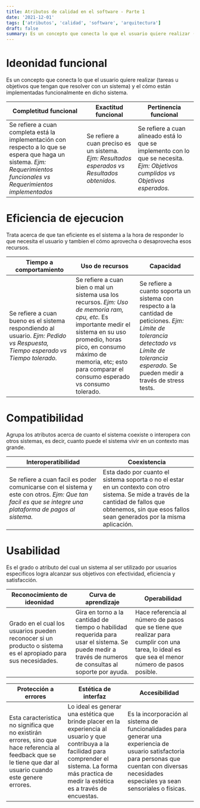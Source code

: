 ```yaml
---
title: Atributos de calidad en el software - Parte 1
date: '2021-12-01'
tags: ['atributos', 'calidad', 'software', 'arquitectura']
draft: false
summary: Es un concepto que conecta lo que el usuario quiere realizar (tareas u objetivos que tengan que resolver con un sistema) y el cómo están implementadas funcionalmente en dicho sistema...
---
```


# Ideonidad funcional

Es un concepto que conecta lo que el usuario quiere realizar (tareas u objetivos que tengan que resolver con un sistema) y el cómo están implementadas funcionalmente en dicho sistema.

| **Completitud funcional**                                                                                                                                                | **Exactitud funcional**                                                                       | **Pertinencia funcional**                                                                                                       |
| ------------------------------------------------------------------------------------------------------------------------------------------------------------------------ | --------------------------------------------------------------------------------------------- | ------------------------------------------------------------------------------------------------------------------------------- |
| Se refiere a cuan completa está la implementación con respecto a lo que se espera que haga un sistema. _Ejm: Requerimientos funcionales vs Requerimientos implementados_ | Se refiere a cuan preciso es un sistema. _Ejm: Resultados esperados vs Resultados obtenidos._ | Se refiere a cuan alineado está lo que se implemento con lo que se necesita. _Ejm: Objetivos cumplidos vs Objetivos esperados._ |

# Eficiencia de ejecucion

Trata acerca de que tan eficiente es el sistema a la hora de responder lo que necesita el usuario y tambien el cómo aprovecha o desaprovecha esos recursos.

| **Tiempo a comportamiento**                                                                                                    | **Uso de recursos**                                                                                                                                                                                                                                          | **Capacidad**                                                                                                                                                                                      |
| ------------------------------------------------------------------------------------------------------------------------------ | ------------------------------------------------------------------------------------------------------------------------------------------------------------------------------------------------------------------------------------------------------------ | -------------------------------------------------------------------------------------------------------------------------------------------------------------------------------------------------- |
| Se refiere a cuan bueno es el sistema respondiendo al usuario. _Ejm: Pedido vs Respuesta, Tiempo esperado vs Tiempo tolerado._ | Se refiere a cuan bien o mal un sistema usa los recursos. _Ejm: Uso de memoria ram, cpu, etc._ Es importante medir el sistema en su uso promedio, horas pico, en consumo máximo de memoria, etc; esto para comparar el consumo esperado vs consumo tolerado. | Se refiere a cuanto soporta un sistema con respecto a la cantidad de peticiones. _Ejm: Límite de tolerancia detectado vs Límite de tolerancia esperado._ Se pueden medir a través de stress tests. |

# Compatibilidad

Agrupa los atributos acerca de cuanto el sistema coexiste o interopera con otros sistemas, es decir, cuanto puede el sistema vivir en un contexto mas grande.

| **Interoperatibilidad**                                                                                                                                  | **Coexistencia**                                                                                                                                                                                            |
| -------------------------------------------------------------------------------------------------------------------------------------------------------- | ----------------------------------------------------------------------------------------------------------------------------------------------------------------------------------------------------------- |
| Se refiere a cuan facil es poder comunicarse con el sistema y este con otros. _Ejm: Que tan facil es que se integre una plataforma de pagos al sistema._ | Esta dado por cuanto el sistema soporta o no el estar en un contexto con otro sistema. Se mide a través de la cantidad de fallos que obtenemos, sin que esos fallos sean generados por la misma aplicación. |

# Usabilidad

Es el grado o atributo del cual un sistema al ser utilizado por usuarios especificos logra alcanzar sus objetivos con efectividad, eficiencia y satisfacción.

| **Reconocimiento de ideonidad**                                                                               | **Curva de aprendizaje**                                                                                                                                | **Operabilidad**                                                                                                                               |
| ------------------------------------------------------------------------------------------------------------- | ------------------------------------------------------------------------------------------------------------------------------------------------------- | ---------------------------------------------------------------------------------------------------------------------------------------------- |
| Grado en el cual los usuarios pueden reconocer si un producto o sistema es el apropiado para sus necesidades. | Gira en torno a la cantidad de tiempo o habilidad requerida para usar el sistema. Se puede medir a través de numeros de consultas al soporte por ayuda. | Hace referencia al número de pasos que se tiene que realizar para cumplir con una tarea, lo ideal es que sea el menor número de pasos posible. |

| **Protección a errores**                                                                                                                                       | **Estética de interfaz**                                                                                                                                                                                         | **Accesibilidad**                                                                                                                                                                                    |
| -------------------------------------------------------------------------------------------------------------------------------------------------------------- | ---------------------------------------------------------------------------------------------------------------------------------------------------------------------------------------------------------------- | ---------------------------------------------------------------------------------------------------------------------------------------------------------------------------------------------------- |
| Esta caracteristica no significa que no existirán errores, sino que hace referencia al feedback que se le tiene que dar al usuario cuando este genere errores. | Lo ideal es generar una estética que brinde placer en la experiencia al usuario y que contribuya a la facilidad para comprender el sistema. La forma más practica de medir la estética es a través de encuestas. | Es la incorporación al sistema de funcionalidades para generar una experiencia de usuario satisfactoria para personas que cuentan con diversas necesidades especiales ya sean sensoriales o físicas. |
